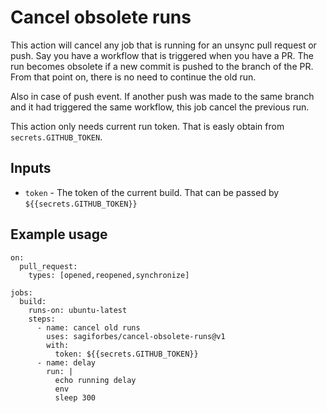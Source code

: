 # Cancel obsolete runs

This action will cancel any job that is running for an unsync pull request or push.
Say you have a workflow that is triggered when you have a PR. The run becomes obsolete if a new commit is pushed to the branch of the PR. From that point on, there is no need to continue the old run.

Also in case of push event. If another push was made to the same branch and it had triggered the same workflow, this job cancel the previous run.

This action only needs current run token. That is easly obtain from `secrets.GITHUB_TOKEN`.

## Inputs

- `token` - The token of the current build. That can be passed by `${{secrets.GITHUB_TOKEN}}`

## Example usage
```
on: 
  pull_request:
    types: [opened,reopened,synchronize]

jobs:
  build:
    runs-on: ubuntu-latest
    steps:
      - name: cancel old runs
        uses: sagiforbes/cancel-obsolete-runs@v1
        with:
          token: ${{secrets.GITHUB_TOKEN}}
      - name: delay
        run: |
          echo running delay
          env
          sleep 300

```

